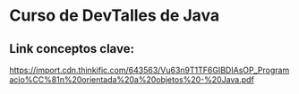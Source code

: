 # Curso de DevTalles de Java
## Link conceptos clave: 
  https://import.cdn.thinkific.com/643563/Vu63n9T1TF6GIBDIAsOP_Programacio%CC%81n%20orientada%20a%20objetos%20-%20Java.pdf
